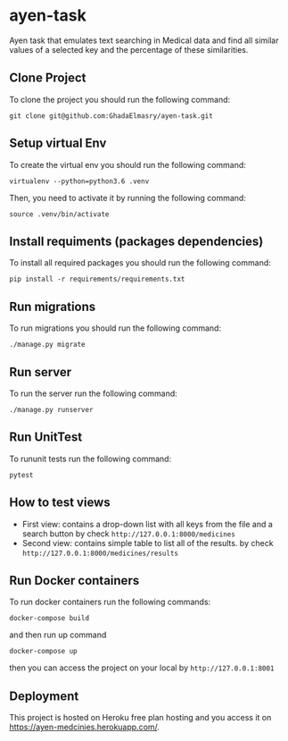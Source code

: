 # ayen-task
Ayen task that emulates text searching in Medical data and find all similar values of a selected key and the percentage of these similarities.

## Clone Project 
To clone the project you should run the following command:
```shell
git clone git@github.com:GhadaElmasry/ayen-task.git
```

## Setup virtual Env
To create the virtual env you should run the following command:
```shell
virtualenv --python=python3.6 .venv
```
Then, you need to activate it by running the following command:
```shell
source .venv/bin/activate
```

## Install requiments (packages dependencies)
To install all required packages you should run the following command:
```shell
pip install -r requirements/requirements.txt
```

## Run migrations
To run migrations you should run the following command:
```shell
./manage.py migrate
```

## Run server
To run the server run the following command:
```shell
./manage.py runserver
```

## Run UnitTest
To rununit tests run the following command:
```shell
pytest
```

## How to test views

* First view: contains a drop-down list with all keys from the file and a search button 
by check `http://127.0.0.1:8000/medicines`
* Second view: contains simple table to list all of the results.
by check `http://127.0.0.1:8000/medicines/results`

## Run Docker containers
To run docker containers run the following commands:
```shell
docker-compose build
```
and then run up command
```shell
docker-compose up
```

then you can access the project on your local by `http://127.0.0.1:8001`


## Deployment

This project is hosted on Heroku free plan hosting and you access it on https://ayen-medcinies.herokuapp.com/.